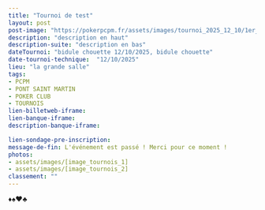 ```yaml
---
title: "Tournoi de test"
layout: post
post-image: "https://pokerpcpm.fr/assets/images/tournoi_2025_12_10/1er_pcpm_st_martin.png"
description: "description en haut"
description-suite: "description en bas"
dateTournoi: "bidule chouette 12/10/2025, bidule chouette"
date-tournoi-technique:  "12/10/2025"
lieu: "la grande salle"
tags:
- PCPM
- PONT SAINT MARTIN
- POKER CLUB
- TOURNOIS
lien-billetweb-iframe:
lien-banque-iframe: 
description-banque-iframe: 

lien-sondage-pre-inscription: 
message-de-fin: L'événement est passé ! Merci pour ce moment !
photos: 
- assets/images/[image_tournois_1]
- assets/images/[image_tournois_2]
classement: ""
---
```


♦️♠️♥️♣️